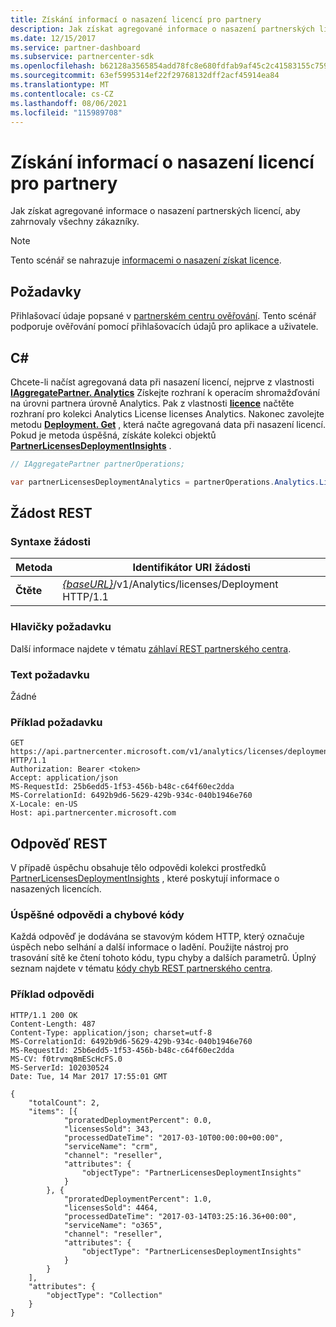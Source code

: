 ```yaml
---
title: Získání informací o nasazení licencí pro partnery
description: Jak získat agregované informace o nasazení partnerských licencí, aby zahrnovaly všechny zákazníky.
ms.date: 12/15/2017
ms.service: partner-dashboard
ms.subservice: partnercenter-sdk
ms.openlocfilehash: b62128a3565854add78fc8e680fdfab9af45c2c41583155c759ae179fbe7bced
ms.sourcegitcommit: 63ef5995314ef22f29768132dff2acf45914ea84
ms.translationtype: MT
ms.contentlocale: cs-CZ
ms.lasthandoff: 08/06/2021
ms.locfileid: "115989708"
---
```

# <a name="get-partner-licenses-deployment-information"></a>Získání informací o nasazení licencí pro partnery

Jak získat agregované informace o nasazení partnerských licencí, aby zahrnovaly všechny zákazníky.

> [!NOTE]
> Tento scénář se nahrazuje [informacemi o nasazení získat licence](get-licenses-deployment-information.md).

## <a name="prerequisites"></a>Požadavky

Přihlašovací údaje popsané v [partnerském centru ověřování](partner-center-authentication.md). Tento scénář podporuje ověřování pomocí přihlašovacích údajů pro aplikace a uživatele.

## <a name="c"></a>C\#

Chcete-li načíst agregovaná data při nasazení licencí, nejprve z vlastnosti [**IAggregatePartner. Analytics**](/dotnet/api/microsoft.store.partnercenter.ipartner.analytics) Získejte rozhraní k operacím shromažďování na úrovni partnera úrovně Analytics. Pak z vlastnosti [**licence**](/dotnet/api/microsoft.store.partnercenter.analytics.ipartneranalyticscollection.licenses) načtěte rozhraní pro kolekci Analytics License licenses Analytics. Nakonec zavolejte metodu [**Deployment. Get**](/dotnet/api/microsoft.store.partnercenter.genericoperations.ientireentitycollectionretrievaloperations-2.get) , která načte agregovaná data při nasazení licencí. Pokud je metoda úspěšná, získáte kolekci objektů [**PartnerLicensesDeploymentInsights**](/dotnet/api/microsoft.store.partnercenter.models.analytics.partnerlicensesdeploymentinsights) .

``` csharp
// IAggregatePartner partnerOperations;

var partnerLicensesDeploymentAnalytics = partnerOperations.Analytics.Licenses.Deployment.Get();
```

## <a name="rest-request"></a>Žádost REST

### <a name="request-syntax"></a>Syntaxe žádosti

| Metoda  | Identifikátor URI žádosti                                                                           |
|---------|---------------------------------------------------------------------------------------|
| **Čtěte** | [*{baseURL}*](partner-center-rest-urls.md)/v1/Analytics/licenses/Deployment HTTP/1.1 |

### <a name="request-headers"></a>Hlavičky požadavku

Další informace najdete v tématu [záhlaví REST partnerského centra](headers.md).

### <a name="request-body"></a>Text požadavku

Žádné

### <a name="request-example"></a>Příklad požadavku

```http
GET https://api.partnercenter.microsoft.com/v1/analytics/licenses/deployment HTTP/1.1
Authorization: Bearer <token>
Accept: application/json
MS-RequestId: 25b6edd5-1f53-456b-b48c-c64f60ec2dda
MS-CorrelationId: 6492b9d6-5629-429b-934c-040b1946e760
X-Locale: en-US
Host: api.partnercenter.microsoft.com
```

## <a name="rest-response"></a>Odpověď REST

V případě úspěchu obsahuje tělo odpovědi kolekci prostředků [PartnerLicensesDeploymentInsights](analytics-resources.md#partnerlicensesdeploymentinsights) , které poskytují informace o nasazených licencích.

### <a name="response-success-and-error-codes"></a>Úspěšné odpovědi a chybové kódy

Každá odpověď je dodávána se stavovým kódem HTTP, který označuje úspěch nebo selhání a další informace o ladění. Použijte nástroj pro trasování sítě ke čtení tohoto kódu, typu chyby a dalších parametrů. Úplný seznam najdete v tématu [kódy chyb REST partnerského centra](error-codes.md).

### <a name="response-example"></a>Příklad odpovědi

```http
HTTP/1.1 200 OK
Content-Length: 487
Content-Type: application/json; charset=utf-8
MS-CorrelationId: 6492b9d6-5629-429b-934c-040b1946e760
MS-RequestId: 25b6edd5-1f53-456b-b48c-c64f60ec2dda
MS-CV: f0trvmq8mEScHcFS.0
MS-ServerId: 102030524
Date: Tue, 14 Mar 2017 17:55:01 GMT

{
    "totalCount": 2,
    "items": [{
            "proratedDeploymentPercent": 0.0,
            "licensesSold": 343,
            "processedDateTime": "2017-03-10T00:00:00+00:00",
            "serviceName": "crm",
            "channel": "reseller",
            "attributes": {
                "objectType": "PartnerLicensesDeploymentInsights"
            }
        }, {
            "proratedDeploymentPercent": 1.0,
            "licensesSold": 4464,
            "processedDateTime": "2017-03-14T03:25:16.36+00:00",
            "serviceName": "o365",
            "channel": "reseller",
            "attributes": {
                "objectType": "PartnerLicensesDeploymentInsights"
            }
        }
    ],
    "attributes": {
        "objectType": "Collection"
    }
}
```
